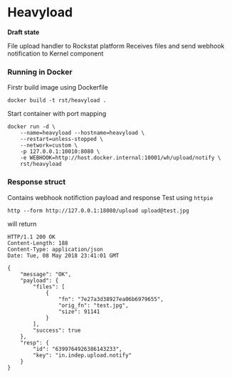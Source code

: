 # Heavyload

**Draft state**

File upload handler to Rockstat platform
Receives files and send webhook notification to Kernel component

### Running in Docker

Firstr build image using Dockerfile

    docker build -t rst/heavyload .

Start container with port mapping

    docker run -d \
        --name=heavyload --hostname=heavyload \
        --restart=unless-stopped \
        --network=custom \
        -p 127.0.0.1:10010:8080 \
        -e WEBHOOK=http://host.docker.internal:10001/wh/upload/notify \
        rst/heavyload


### Response struct 

Contains webhook notifiction payload and response
Test using `httpie`

    http --form http://127.0.0.1:18080/upload upload@test.jpg

will return 

    HTTP/1.1 200 OK
    Content-Length: 188
    Content-Type: application/json
    Date: Tue, 08 May 2018 23:41:01 GMT

    {
        "message": "OK",
        "payload": {
            "files": [
                {
                    "fn": "7e27a3d38927ea06b6979655",
                    "orig_fn": "test.jpg",
                    "size": 91141
                }
            ],
            "success": true
        },
        "resp": {
            "id": "6399764926386143233",
            "key": "in.indep.upload.notify"
        }
    }



